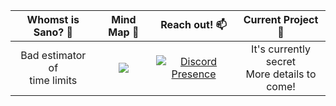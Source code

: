 Whomst is Sano? 🤔| Mind Map 🧠| Reach out! 📫 | Current Project 👀
:---: |:---:| :---: | :---:
Bad estimator<br/>of<br/>time limits | <a href="https://sanokei.github.io"><img src="https://img.icons8.com/cotton/64/000000/website.png"/></a> |[![Discord Presence](https://lanyard.cnrad.dev/api/120017005410648064)](https://discord.com/users/120017005410648064)| <!-- <a href=""><img src="https://gh-card.dev/repos/sanokei/.svg?fullname="></a> --> It's currently secret<br/>More details to come!
